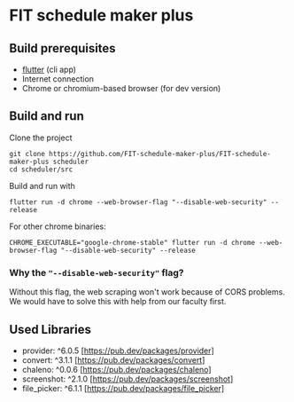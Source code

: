 # FIT schedule maker plus
## Build prerequisites
- [flutter](https://docs.flutter.dev/get-started/install) (cli app)
- Internet connection
- Chrome or chromium-based browser (for dev version)
## Build and run
Clone the project

    git clone https://github.com/FIT-schedule-maker-plus/FIT-schedule-maker-plus scheduler
    cd scheduler/src
    
Build and run with

    flutter run -d chrome --web-browser-flag "--disable-web-security" --release
    
For other chrome binaries:

    CHROME_EXECUTABLE="google-chrome-stable" flutter run -d chrome --web-browser-flag "--disable-web-security" --release

### Why the `"--disable-web-security"` flag?
Without this flag, the web scraping won't work because of CORS problems. We would have to solve this with help from our faculty first.

## Used Libraries
- provider: ^6.0.5    [https://pub.dev/packages/provider]
- convert: ^3.1.1      [https://pub.dev/packages/convert]
- chaleno: ^0.0.6      [https://pub.dev/packages/chaleno]
- screenshot: ^2.1.0   [https://pub.dev/packages/screenshot]
- file_picker: ^6.1.1  [https://pub.dev/packages/file_picker]


